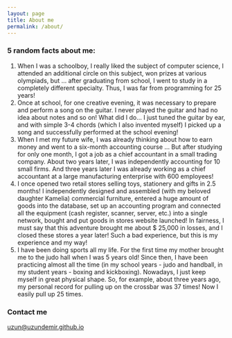 ```yaml
---
layout: page
title: About me
permalink: /about/
---
```




### 5 random facts about me:

1. When I was a schoolboy, I really liked the subject of computer science, I attended an additional circle on this subject, won prizes at various olympiads, but ... after graduating from school, I went to study in a completely different specialty. Thus, I was far from programming for 25 years!
2. Once at school, for one creative evening, it was necessary to prepare and perform a song on the guitar. I never played the guitar and had no idea about notes and so on! What did I do… I just tuned the guitar by ear, and with simple 3-4 chords (which I also invented myself) I picked up a song and successfully performed at the school evening!
3. When I met my future wife, I was already thinking about how to earn money and went to a six-month accounting course ... But after studying for only one month, I got a job as a chief accountant in a small trading company. About two years later, I was independently accounting for 10 small firms. And three years later I was already working as a chief accountant at a large manufacturing enterprise with 600 employees!
4. I once opened two retail stores selling toys, stationery and gifts in 2.5 months! I independently designed and assembled (with my beloved daughter Kamelia) commercial furniture, entered a huge amount of goods into the database, set up an accounting program and connected all the equipment (cash register, scanner, server, etc.) into a single network, bought and put goods in stores website launched! In fairness, I must say that this adventure brought me about $ 25,000 in losses, and I closed these stores a year later! Such a bad experience, but this is my experience and my way!
5. I have been doing sports all my life. For the first time my mother brought me to the judo hall when I was 5 years old! Since then, I have been practicing almost all the time (in my school years - judo and handball, in my student years - boxing and kickboxing). Nowadays, I just keep myself in great physical shape. So, for example, about three years ago, my personal record for pulling up on the crossbar was 37 times! Now I easily pull up 25 times.
### Contact me

[uzun@uzundemir.github.io](mailto:uzun@uzundemir.github.io)
